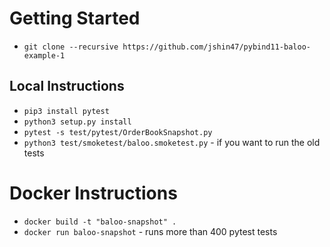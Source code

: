 # Getting Started

 - `git clone --recursive https://github.com/jshin47/pybind11-baloo-example-1`

## Local Instructions

 - `pip3 install pytest`
 - `python3 setup.py install`
 - `pytest -s test/pytest/OrderBookSnapshot.py`
 - `python3 test/smoketest/baloo.smoketest.py` - if you want to run the old tests

# Docker Instructions

 - `docker build -t "baloo-snapshot" .`
 - `docker run baloo-snapshot` - runs more than 400 pytest tests
